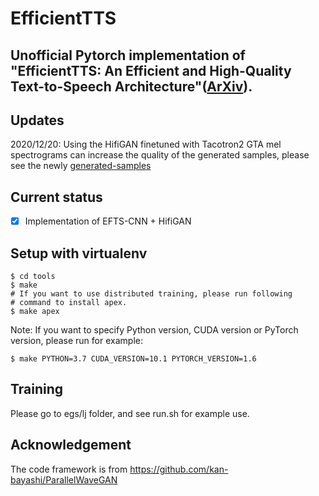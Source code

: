 # EfficientTTS
## Unofficial Pytorch implementation of "EfficientTTS: An Efficient and High-Quality Text-to-Speech Architecture"([ArXiv](https://arxiv.org/abs/2012.03500)).

## Updates
2020/12/20: Using the HifiGAN finetuned with Tacotron2 GTA mel spectrograms can increase the quality of the generated samples, please see the newly [generated-samples](https://github.com/liusongxiang/efficient_tts/tree/main/egs/lj/checkpoint-320000steps)

## Current status
- [x] Implementation of EFTS-CNN + HifiGAN

## Setup with virtualenv

```
$ cd tools
$ make
# If you want to use distributed training, please run following
# command to install apex.
$ make apex
```

Note: If you want to specify Python version, CUDA version or PyTorch version, please run for example:

```
$ make PYTHON=3.7 CUDA_VERSION=10.1 PYTORCH_VERSION=1.6
```

## Training
Please go to egs/lj folder, and see run.sh for example use.

## Acknowledgement
The code framework is from https://github.com/kan-bayashi/ParallelWaveGAN


